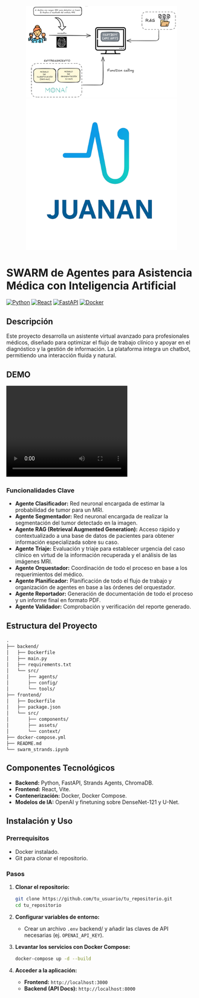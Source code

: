 <p align="center">
  <img src="backend/data/logos/chatbot.png" alt="chatbot" width="400"/>
  <img src="backend/data/logos/1.png" alt="Logo" width="400"/>
</p>

# SWARM de Agentes para Asistencia Médica con Inteligencia Artificial

[![Python](https://img.shields.io/badge/Python-3776AB?style=for-the-badge&logo=python&logoColor=white)](https://www.python.org/)
[![React](https://img.shields.io/badge/React-20232A?style=for-the-badge&logo=react&logoColor=61DAFB)](https://reactjs.org/)
[![FastAPI](https://img.shields.io/badge/FastAPI-005571?style=for-the-badge&logo=fastapi)](https://fastapi.tiangolo.com/)
[![Docker](https://img.shields.io/badge/Docker-2496ED?style=for-the-badge&logo=docker&logoColor=white)](https://www.docker.com/)

## Descripción

Este proyecto desarrolla un asistente virtual avanzado para profesionales médicos, diseñado para optimizar el flujo de trabajo clínico y apoyar en el diagnóstico y la gestión de información. La plataforma integra un chatbot, permitiendo una interacción fluida y natural.

## DEMO
<video src="backend/data/logos/demo.gif" width="320" height="240" controls></video>


### Funcionalidades Clave

- **Agente Clasificador:** Red neuronal encargada de estimar la probabilidad de tumor para un MRI.
- **Agente Segmentador:** Red neuronal encargada de realizar la segmentación del tumor detectado en la imagen.
- **Agente RAG (Retrieval Augmented Generation):** Acceso rápido y contextualizado a una base de datos de pacientes para obtener información especializada sobre su caso.
- **Agente Triaje:** Evaluación y triaje para establecer urgencia del caso clínico en virtud de la información recuperada y el análisis de las imágenes MRI.
- **Agente Orquestador:** Coordinación de todo el proceso en base a los requerimientos del médico.
- **Agente Planificador:** Planificación de todo el flujo de trabajo y organización de agentes en base a las órdenes del orquestador.
- **Agente Reportador:** Generación de documentación de todo el proceso y un informe final en formato PDF.
- **Agente Validador:** Comprobación y verificación del reporte generado.

## Estructura del Proyecto

```
.
├── backend/
│   ├── Dockerfile
│   ├── main.py
│   ├── requirements.txt
│   └── src/
│       ├── agents/
│       ├── config/
│       └── tools/
├── frontend/
│   ├── Dockerfile
│   ├── package.json
│   └── src/
│       ├── components/
│       ├── assets/
│       └── context/
├── docker-compose.yml
├── README.md
└── swarm_strands.ipynb
```

## Componentes Tecnológicos

- **Backend:** Python, FastAPI, Strands Agents, ChromaDB.
- **Frontend:** React, Vite.
- **Contenerización:** Docker, Docker Compose.
- **Modelos de IA:** OpenAI y finetuning sobre DenseNet-121 y U-Net.

## Instalación y Uso

### Prerrequisitos

- Docker instalado.
- Git para clonar el repositorio.

### Pasos

1.  **Clonar el repositorio:**
    ```bash
    git clone https://github.com/tu_usuario/tu_repositorio.git
    cd tu_repositorio
    ```

2.  **Configurar variables de entorno:**
    - Crear un archivo `.env` backend/ y añadir las claves de API necesarias (ej. `OPENAI_API_KEY`).

3.  **Levantar los servicios con Docker Compose:**
    ```bash
    docker-compose up -d --build
    ```

4.  **Acceder a la aplicación:**
    - **Frontend:** `http://localhost:3000`
    - **Backend (API Docs):** `http://localhost:8000`
